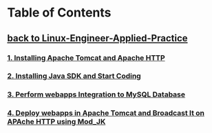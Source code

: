 # Table of Contents
## [**back to Linux-Engineer-Applied-Practice**](../README.md)

### [**1. Installing Apache Tomcat and Apache HTTP** ](./Installing-ApacheTomcat_and_ApacheHTTP.md)

### [**2. Installing Java SDK and Start Coding** ](./Installing-JavaSDK_and_start-coding.md)

### [**3. Perform webapps Integration to MySQL Databas**e](./Perform-Webapps-Integration_to_mysql-database.md)

### [4. **Deploy webapps in Apache Tomcat and Broadcast It on APAche HTTP using Mod_JK**](/Java-Webapps-Simulation/Deploy-Webapps_in_Tomcat-broadcast-it_on_HTTP-usingMod_JK.md)

### []()